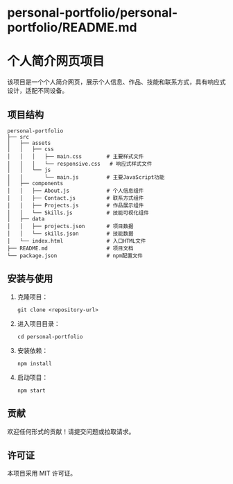 # personal-portfolio/personal-portfolio/README.md

# 个人简介网页项目

该项目是一个个人简介网页，展示个人信息、作品、技能和联系方式，具有响应式设计，适配不同设备。

## 项目结构

```
personal-portfolio
├── src
│   ├── assets
│   │   ├── css
│   │   │   ├── main.css        # 主要样式文件
│   │   │   └── responsive.css   # 响应式样式文件
│   │   └── js
│   │       └── main.js         # 主要JavaScript功能
│   ├── components
│   │   ├── About.js            # 个人信息组件
│   │   ├── Contact.js          # 联系方式组件
│   │   ├── Projects.js         # 作品展示组件
│   │   └── Skills.js           # 技能可视化组件
│   ├── data
│   │   ├── projects.json       # 项目数据
│   │   └── skills.json         # 技能数据
│   └── index.html              # 入口HTML文件
├── README.md                   # 项目文档
└── package.json                # npm配置文件
```

## 安装与使用

1. 克隆项目：
   ```
   git clone <repository-url>
   ```

2. 进入项目目录：
   ```
   cd personal-portfolio
   ```

3. 安装依赖：
   ```
   npm install
   ```

4. 启动项目：
   ```
   npm start
   ```

## 贡献

欢迎任何形式的贡献！请提交问题或拉取请求。

## 许可证

本项目采用 MIT 许可证。